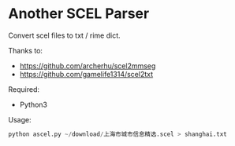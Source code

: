 # Another SCEL Parser

Convert scel files to txt / rime dict.

Thanks to:

*   https://github.com/archerhu/scel2mmseg
*   https://github.com/gamelife1314/scel2txt


Required:

*   Python3

Usage:

```python
python ascel.py ~/download/上海市城市信息精选.scel > shanghai.txt
```
